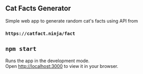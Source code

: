 ## Cat Facts Generator

Simple web app to generate random cat's facts using API from 
### `https://catfact.ninja/fact`

## `npm start`

Runs the app in the development mode.\
Open [http://localhost:3000](http://localhost:3000) to view it in your browser.
